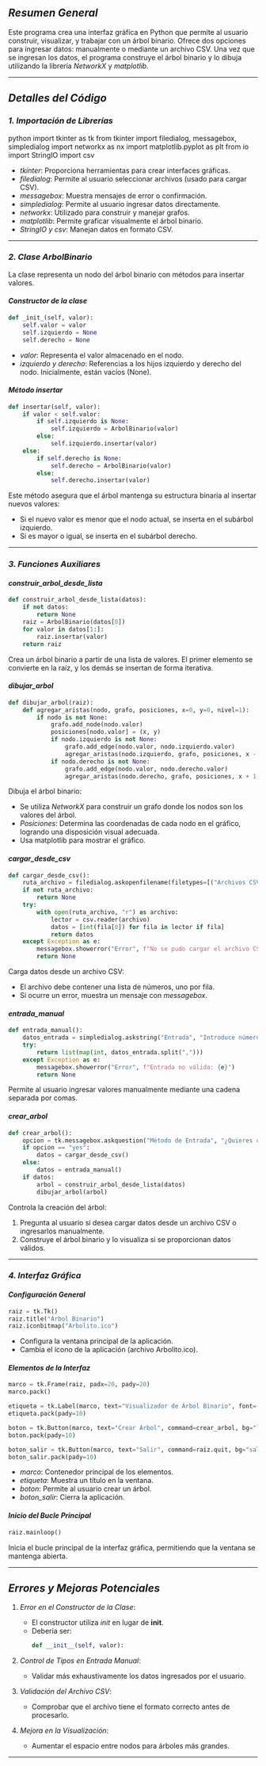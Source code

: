 ## *Resumen General*

Este programa crea una interfaz gráfica en Python que permite al usuario construir, visualizar, y trabajar con un árbol binario. Ofrece dos opciones para ingresar datos: manualmente o mediante un archivo CSV. Una vez que se ingresan los datos, el programa construye el árbol binario y lo dibuja utilizando la librería *NetworkX* y *matplotlib*.

---

## *Detalles del Código*

### *1. Importación de Librerías*
python
import tkinter as tk
from tkinter import filedialog, messagebox, simpledialog
import networkx as nx
import matplotlib.pyplot as plt
from io import StringIO
import csv

- *tkinter*: Proporciona herramientas para crear interfaces gráficas.
- *filedialog*: Permite al usuario seleccionar archivos (usado para cargar CSV).
- *messagebox*: Muestra mensajes de error o confirmación.
- *simpledialog*: Permite al usuario ingresar datos directamente.
- *networkx*: Utilizado para construir y manejar grafos.
- *matplotlib*: Permite graficar visualmente el árbol binario.
- *StringIO y csv*: Manejan datos en formato CSV.

---

### *2. Clase ArbolBinario*
La clase representa un nodo del árbol binario con métodos para insertar valores.

#### *Constructor de la clase*
``` python
def _init_(self, valor):
    self.valor = valor
    self.izquierdo = None
    self.derecho = None
```
- *valor*: Representa el valor almacenado en el nodo.
- *izquierdo y derecho*: Referencias a los hijos izquierdo y derecho del nodo. Inicialmente, están vacíos (None).

#### *Método insertar*

```python
def insertar(self, valor):
    if valor < self.valor:
        if self.izquierdo is None:
            self.izquierdo = ArbolBinario(valor)
        else:
            self.izquierdo.insertar(valor)
    else:
        if self.derecho is None:
            self.derecho = ArbolBinario(valor)
        else:
            self.derecho.insertar(valor)
```

Este método asegura que el árbol mantenga su estructura binaria al insertar nuevos valores:
- Si el nuevo valor es menor que el nodo actual, se inserta en el subárbol izquierdo.
- Si es mayor o igual, se inserta en el subárbol derecho.

---

### *3. Funciones Auxiliares*

#### *construir_arbol_desde_lista*
```python
def construir_arbol_desde_lista(datos):
    if not datos:
        return None
    raiz = ArbolBinario(datos[0])
    for valor in datos[1:]:
        raiz.insertar(valor)
    return raiz
```

Crea un árbol binario a partir de una lista de valores. El primer elemento se convierte en la raíz, y los demás se insertan de forma iterativa.

#### *dibujar_arbol*
```python
def dibujar_arbol(raiz):
    def agregar_aristas(nodo, grafo, posiciones, x=0, y=0, nivel=1):
        if nodo is not None:
            grafo.add_node(nodo.valor)
            posiciones[nodo.valor] = (x, y)
            if nodo.izquierdo is not None:
                grafo.add_edge(nodo.valor, nodo.izquierdo.valor)
                agregar_aristas(nodo.izquierdo, grafo, posiciones, x - 1 / nivel, y - 1, nivel + 1)
            if nodo.derecho is not None:
                grafo.add_edge(nodo.valor, nodo.derecho.valor)
                agregar_aristas(nodo.derecho, grafo, posiciones, x + 1 / nivel, y - 1, nivel + 1)
```

Dibuja el árbol binario:
- Se utiliza *NetworkX* para construir un grafo donde los nodos son los valores del árbol.
- *Posiciones*: Determina las coordenadas de cada nodo en el gráfico, logrando una disposición visual adecuada.
- Usa matplotlib para mostrar el gráfico.

#### *cargar_desde_csv*
```python
def cargar_desde_csv():
    ruta_archivo = filedialog.askopenfilename(filetypes=[("Archivos CSV", "*.csv")])
    if not ruta_archivo:
        return None
    try:
        with open(ruta_archivo, "r") as archivo:
            lector = csv.reader(archivo)
            datos = [int(fila[0]) for fila in lector if fila]
            return datos
    except Exception as e:
        messagebox.showerror("Error", f"No se pudo cargar el archivo CSV: {e}")
        return None
```

Carga datos desde un archivo CSV:
- El archivo debe contener una lista de números, uno por fila.
- Si ocurre un error, muestra un mensaje con *messagebox*.

#### *entrada_manual*
```python
def entrada_manual():
    datos_entrada = simpledialog.askstring("Entrada", "Introduce números separados por comas:")
    try:
        return list(map(int, datos_entrada.split(",")))
    except Exception as e:
        messagebox.showerror("Error", f"Entrada no válida: {e}")
        return None
```

Permite al usuario ingresar valores manualmente mediante una cadena separada por comas.

#### *crear_arbol*
```python
def crear_arbol():
    opcion = tk.messagebox.askquestion("Método de Entrada", "¿Quieres cargar datos desde un archivo CSV?")
    if opcion == "yes":
        datos = cargar_desde_csv()
    else:
        datos = entrada_manual()
    if datos:
        arbol = construir_arbol_desde_lista(datos)
        dibujar_arbol(arbol)
```

Controla la creación del árbol:
1. Pregunta al usuario si desea cargar datos desde un archivo CSV o ingresarlos manualmente.
2. Construye el árbol binario y lo visualiza si se proporcionan datos válidos.

---

### *4. Interfaz Gráfica*

#### *Configuración General*
```python
raiz = tk.Tk()
raiz.title("Árbol Binario")
raiz.iconbitmap("Arbolito.ico")
```

- Configura la ventana principal de la aplicación.
- Cambia el ícono de la aplicación (archivo Arbolito.ico).

#### *Elementos de la Interfaz*
```python
marco = tk.Frame(raiz, padx=20, pady=20)
marco.pack()

etiqueta = tk.Label(marco, text="Visualizador de Árbol Binario", font=("Sans", 100))
etiqueta.pack(pady=10)

boton = tk.Button(marco, text="Crear Árbol", command=crear_arbol, bg="lightgreen", font=("Sans", 80))
boton.pack(pady=10)

boton_salir = tk.Button(marco, text="Salir", command=raiz.quit, bg="salmon", font=("Sans", 80))
boton_salir.pack(pady=10)
```

- *marco*: Contenedor principal de los elementos.
- *etiqueta*: Muestra un título en la ventana.
- *boton*: Permite al usuario crear un árbol.
- *boton_salir*: Cierra la aplicación.

#### *Inicio del Bucle Principal*
```python
raiz.mainloop()
```
Inicia el bucle principal de la interfaz gráfica, permitiendo que la ventana se mantenga abierta.

---

## *Errores y Mejoras Potenciales*
1. *Error en el Constructor de la Clase*:
   - El constructor utiliza _init_ en lugar de __init__.
   - Debería ser:
     ```python
     def __init__(self, valor):
     ```
     

2. *Control de Tipos en Entrada Manual*:
   - Validar más exhaustivamente los datos ingresados por el usuario.

3. *Validación del Archivo CSV*:
   - Comprobar que el archivo tiene el formato correcto antes de procesarlo.

4. *Mejora en la Visualización*:
   - Aumentar el espacio entre nodos para árboles más grandes.

---
